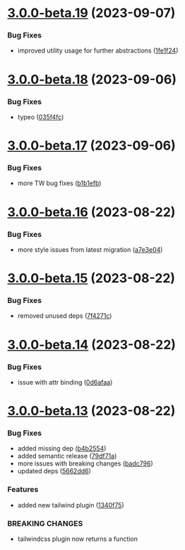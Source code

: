 # [3.0.0-beta.19](https://github.com/vue-interface/btn/compare/v3.0.0-beta.18...v3.0.0-beta.19) (2023-09-07)


### Bug Fixes

* improved utility usage for further abstractions ([1fe1f24](https://github.com/vue-interface/btn/commit/1fe1f24bc59d013213a6f019cdba2f7871a924f3))

# [3.0.0-beta.18](https://github.com/vue-interface/btn/compare/v3.0.0-beta.17...v3.0.0-beta.18) (2023-09-06)


### Bug Fixes

* typeo ([035f4fc](https://github.com/vue-interface/btn/commit/035f4fc845629ef72e7a001997005a5c3844de20))

# [3.0.0-beta.17](https://github.com/vue-interface/btn/compare/v3.0.0-beta.16...v3.0.0-beta.17) (2023-09-06)


### Bug Fixes

* more TW bug fixes ([b1b1efb](https://github.com/vue-interface/btn/commit/b1b1efb6831917d77bed4ecf4a37565da27ed36e))

# [3.0.0-beta.16](https://github.com/vue-interface/btn/compare/v3.0.0-beta.15...v3.0.0-beta.16) (2023-08-22)


### Bug Fixes

* more style issues from latest migration ([a7e3e04](https://github.com/vue-interface/btn/commit/a7e3e04b9a21ef1ab7066935e4e0a07092021030))

# [3.0.0-beta.15](https://github.com/vue-interface/btn/compare/v3.0.0-beta.14...v3.0.0-beta.15) (2023-08-22)


### Bug Fixes

* removed unused deps ([7f4271c](https://github.com/vue-interface/btn/commit/7f4271cc6bb5106a2d3898c4ee8a8e7735951358))

# [3.0.0-beta.14](https://github.com/vue-interface/btn/compare/v3.0.0-beta.13...v3.0.0-beta.14) (2023-08-22)


### Bug Fixes

* issue with attr binding ([0d6afaa](https://github.com/vue-interface/btn/commit/0d6afaa0e9a8b4b59a35ec17ffa1076569c01aee))

# [3.0.0-beta.13](https://github.com/vue-interface/btn/compare/v3.0.0-beta.12...v3.0.0-beta.13) (2023-08-22)


### Bug Fixes

* added missing dep ([b4b2554](https://github.com/vue-interface/btn/commit/b4b2554fe7e04efdf939b3fbd5bb1e57e4aa7046))
* added semantic release ([79df71a](https://github.com/vue-interface/btn/commit/79df71a584ececa14fc5e16c7f43a0a2691a0940))
* more issues with breaking changes ([badc796](https://github.com/vue-interface/btn/commit/badc796a922b8d750e64c78e811e589dce7623e0))
* updated deps ([5662dd6](https://github.com/vue-interface/btn/commit/5662dd6485a2fb32bca460eeb8e3d289a7907ff6))


### Features

* added new tailwind plugin ([1340f75](https://github.com/vue-interface/btn/commit/1340f754f7b8539313015ef0b431380fc59bca43))


### BREAKING CHANGES

* tailwindcss plugin now returns a function
